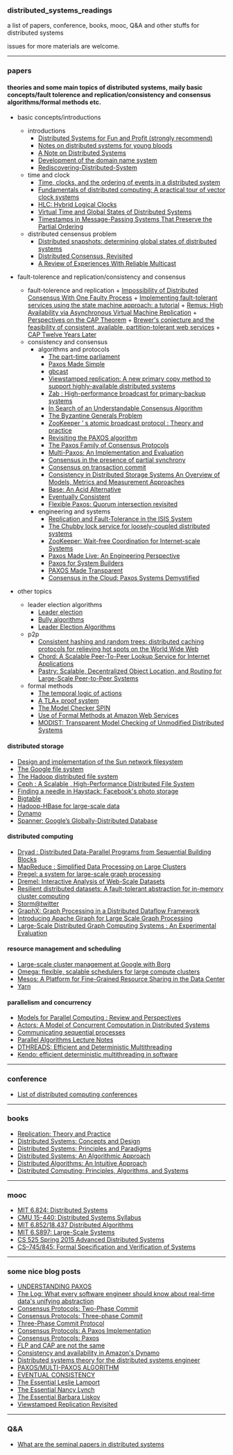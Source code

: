 ### distributed_systems_readings

a list of papers, conference, books, mooc, Q&A and other stuffs for distributed systems 

issues for more materials are welcome.


----

### papers

#### theories and some main topics of distributed systems, maily basic concepts/fault tolerence and replication/consistency and consensus algorithms/formal methods etc.

+ basic concepts/introductions 
    + introductions
        + [Distributed Systems for Fun and Profit (strongly recommend)](http://book.mixu.net/distsys/)
        + [Notes on distributed systems for young bloods](http://www.somethingsimilar.com/2013/01/14/notes-on-distributed-systems-for-young-bloods/)
        + [A Note on Distributed Systems](http://citeseerx.ist.psu.edu/viewdoc/download;jsessionid=46F21231EF8ACDE94840A6C96AED31BD?doi=10.1.1.41.7628&rep=rep1&type=pdf)
        + [Development of the domain name system](http://www.cs.cornell.edu/courses/cs615/2002fa/615/mockapetris.pdf)
        + [Rediscovering-Distributed-System](http://steve.vinoski.net/pdf/IC-Rediscovering-Distributed-Systems.pdf)
    + time and clock
        + [Time, clocks, and the ordering of events in a distributed system](http://research.microsoft.com/en-us/um/people/lamport/pubs/time-clocks.pdf)
        + [Fundamentals of distributed computing: A practical tour of vector clock systems](http://www.computer.org/csdl/mags/ds/2002/02/o2001.pdf)
        + [HLC: Hybrid Logical Clocks](http://www.cse.buffalo.edu/tech-reports/2014-04.pdf)
        + [Virtual Time and Global States of Distributed Systems](http://citeseerx.ist.psu.edu/viewdoc/download?doi=10.1.1.63.4399&rep=rep1&type=pdf)
        + [Timestamps in Message-Passing Systems That Preserve the Partial Ordering](http://zoo.cs.yale.edu/classes/cs426/2012/lab/bib/fidge88timestamps.pdf)
    + distributed censensus problem
        + [Distributed snapshots: determining global states of distributed systems](http://research.microsoft.com/en-us/um/people/lamport/pubs/chandy.pdf)
        + [Distributed Consensus, Revisited](https://infoscience.epfl.ch/record/89568/files/l-mainTC.pdf)
        + [A Review of Experiences With Reliable Multicast](https://ecommons.cornell.edu/bitstream/handle/1813/7380/99-1726.pdf;sequence=1)


+ fault-tolerence and replication/consistency and consensus
    + fault-tolerence and replication
          + [Impossibility of Distributed Consensus With One Faulty Process](https://groups.csail.mit.edu/tds/papers/Lynch/jacm85.pdf)
          + [Implementing fault-tolerant services using the state machine approach: a tutorial](https://www.cs.cornell.edu/fbs/publications/SMSurvey.pdf)
          + [Remus: High Availability via Asynchronous Virtual Machine Replication](http://nil.csail.mit.edu/6.824/2015/papers/remus.pdf)
          + [Perspectives on the CAP Theorem](http://groups.csail.mit.edu/tds/papers/Gilbert/Brewer2.pdf)
          + [Brewer's conjecture and the feasibility of consistent, available, partition-tolerant web services](http://citeseerx.ist.psu.edu/viewdoc/download?doi=10.1.1.20.1495&rep=rep1&type=pdf)
          + [CAP Twelve Years Later](http://www.infoq.com/articles/cap-twelve-years-later-how-the-rules-have-changed)
    + consistency and consensus
        + algorithms and protocols
            + [The part-time parliament](http://research.microsoft.com/en-us/um/people/lamport/pubs/lamport-paxos.pdf)
            + [Paxos Made Simple](http://research.microsoft.com/en-us/um/people/lamport/pubs/paxos-simple.pdf)
            + [gbcast](https://en.wikipedia.org/wiki/Gbcast)
            + [Viewstamped replication: A new primary copy method to support highly-available distributed systems](http://pmg.csail.mit.edu/papers/vr.pdf)
            + [Zab : High-performance broadcast for primary-backup systems](https://web.stanford.edu/class/cs347/reading/zab.pdf)
            + [In Search of an Understandable Consensus Algorithm](https://www.usenix.org/system/files/conference/atc14/atc14-paper-ongaro.pdf)
            + [The Byzantine Generals Problem](http://research.microsoft.com/en-us/um/people/lamport/pubs/byz.pdf)
            + [ZooKeeper ’ s atomic broadcast protocol : Theory and practice](http://www.tcs.hut.fi/Studies/T-79.5001/reports/2012-deSouzaMedeiros.pdf)
            + [Revisiting the PAXOS algorithm](http://research.microsoft.com/en-us/um/people/blampson/63a-RevisitingPaxos/63a-RevisitingPaxos.pdf)
            + [The Paxos Family of Consensus Protocols](http://www.fractalscape.org/files/paxos-family.pdf)
            + [Multi-Paxos: An Implementation and Evaluation](http://ftp.cs.washington.edu/tr/2009/09/UW-CSE-09-09-02.PDF)
            + [Consensus in the presence of partial synchrony](http://groups.csail.mit.edu/tds/papers/Lynch/jacm88.pdf)
            + [Consensus on transaction commit](http://research.microsoft.com/pubs/64636/tr-2003-96.pdf)
            + [Consistency in Distributed Storage Systems An Overview of Models, Metrics and Measurement Approaches](http://www.aifb.kit.edu/images/0/0e/Bermbach_netys2013.pdf)
            + [Base: An Acid Alternative](http://queue.acm.org/detail.cfm?id=1394128)
            + [Eventually Consistent](http://cs.brown.edu/courses/csci2950-u/papers/p40-vogels.pdf)
            + [Flexible Paxos: Quorum intersection revisited](https://arxiv.org/abs/1608.06696)
        + engineering and systems
            + [Replication and Fault-Tolerance in the ISIS System](http://www.cs.cornell.edu/home/rvr/sys/p79-birman.pdf)
            + [The Chubby lock service for loosely-coupled distributed systems](http://static.googleusercontent.com/media/research.google.com/zh-CN//archive/chubby-osdi06.pdf)
            + [ZooKeeper: Wait-free Coordination for Internet-scale Systems](https://www.usenix.org/legacy/events/atc10/tech/full_papers/Hunt.pdf)
            + [Paxos Made Live: An Engineering Perspective](http://static.googleusercontent.com/media/research.google.com/zh-CN//archive/paxos_made_live.pdf)
            + [Paxos for System Builders](http://www.cs.jhu.edu/~jak/docs/paxos_for_system_builders.pdf)
            + [PAXOS Made Transparent](http://sigops.org/sosp/sosp15/current/2015-Monterey/247-cui-online.pdf)
            + [Consensus in the Cloud: Paxos Systems Demystified](http://www.cse.buffalo.edu/tech-reports/2016-02.pdf)
    


+ other topics
    + leader election algorithms
        + [Leader election](https://en.wikipedia.org/wiki/Leader_election)
        + [Bully algorithms](https://en.wikipedia.org/wiki/Bully_algorithm)
        + [Leader Election Algorithms](http://download.springer.com/static/pdf/84/chp%253A10.1007%252F978-3-642-38123-2_4.pdf?originUrl=http%3A%2F%2Flink.springer.com%2Fchapter%2F10.1007%2F978-3-642-38123-2_4&token2=exp=1448987592~acl=%2Fstatic%2Fpdf%2F84%2Fchp%25253A10.1007%25252F978-3-642-38123-2_4.pdf%3ForiginUrl%3Dhttp%253A%252F%252Flink.springer.com%252Fchapter%252F10.1007%252F978-3-642-38123-2_4*~hmac=e83fdaf934be0307c70bbccbcd7be866a8384ae4f43dfb7996b772b5651640c1)
    + p2p
        + [Consistent hashing and random trees: distributed caching protocols for relieving hot spots on the World Wide Web](http://www.cs.princeton.edu/courses/archive/fall09/cos518/papers/chash.pdf)
        + [Chord: A Scalable Peer-To-Peer Lookup Service for Internet Applications](https://pdos.csail.mit.edu/papers/chord:sigcomm01/chord_sigcomm.pdf)
        + [Pastry: Scalable, Decentralized Object Location, and Routing for Large-Scale Peer-to-Peer Systems](http://www.freepastry.org/PAST/pastry.pdf)
    + formal methods 
        + [The temporal logic of actions](http://research.microsoft.com/pubs/64074/lamport-actions.pdf)
        + [A TLA+ proof system](http://www.researchgate.net/publication/220896380_A_TLA_proof_system)
        + [The Model Checker SPIN](http://spinroot.com/spin/Doc/ieee97.pdf)
        + [Use of Formal Methods at Amazon Web Services](http://research.microsoft.com/en-us/um/people/lamport/tla/formal-methods-amazon.pdf)
        + [MODIST: Transparent Model Checking of Unmodified Distributed Systems](https://www.usenix.org/legacy/events/nsdi09/tech/full_papers/yang/yang_html/)


#### distributed storage
+ [Design and implementation of the Sun network filesystem](http://web.stanford.edu/class/cs240/readings/nfs.pdf)
+ [The Google file system](http://static.googleusercontent.com/media/research.google.com/zh-CN//archive/gfs-sosp2003.pdf)
+ [The Hadoop distributed file system](http://zoo.cs.yale.edu/classes/cs422/2014fa/readings/papers/shvachko10hdfs.pdf) 
+ [Ceph : A Scalable , High-Performance Distributed File System](http://www.ssrc.ucsc.edu/Papers/weil-osdi06.pdf)
+ [Finding a needle in Haystack: Facebook's photo storage](https://www.usenix.org/legacy/event/osdi10/tech/full_papers/Beaver.pdf)
+ [Bigtable](http://static.googleusercontent.com/media/research.google.com/zh-CN//archive/bigtable-osdi06.pdf)
+ [Hadoop-HBase for large-scale data](http://ieeexplore.ieee.org/xpl/login.jsp?tp=&arnumber=6182030&url=http%3A%2F%2Fieeexplore.ieee.org%2Fiel5%2F6175418%2F6181892%2F06182030.pdf%3Farnumber%3D6182030)
+ [Dynamo](http://www.allthingsdistributed.com/files/amazon-dynamo-sosp2007.pdf)
+ [Spanner: Google’s Globally-Distributed Database](http://static.googleusercontent.com/media/research.google.com/zh-CN//archive/spanner-osdi2012.pdf)
   
    
#### distributed computing 
+ [Dryad : Distributed Data-Parallel Programs from Sequential Building Blocks](http://research.microsoft.com/pubs/63785/eurosys07.pdf)
+ [MapReduce : Simplified Data Processing on Large Clusters](http://static.googleusercontent.com/media/research.google.com/zh-CN//archive/mapreduce-osdi04.pdf)
+ [Pregel: a system for large-scale graph processing](https://kowshik.github.io/JPregel/pregel_paper.pdf)
+ [Dremel: Interactive Analysis of Web-Scale Datasets](http://static.googleusercontent.com/media/research.google.com/zh-CN//pubs/archive/36632.pdf)
+ [Resilient distributed datasets: A fault-tolerant abstraction for in-memory cluster computing](https://www.cs.berkeley.edu/~matei/papers/2012/nsdi_spark.pdf)
+ [Storm@twitter](https://cs.brown.edu/courses/cs227/papers/ss-storm.pdf)
+ [GraphX: Graph Processing in a Distributed Dataflow Framework](https://amplab.cs.berkeley.edu/wp-content/uploads/2014/09/graphx.pdf)
+ [Introducing Apache Giraph for Large Scale Graph Processing](http://researcher.ibm.com/researcher/files/us-heq/Large%20Scale%20Graph%20Processing%20with%20Apache%20Giraph.pdf)
+ [Large-Scale Distributed Graph Computing Systems : An Experimental Evaluation](http://www.vldb.org/pvldb/vol8/p281-lu.pdf)


#### resource management and scheduling
+ [Large-scale cluster management at Google with Borg](http://static.googleusercontent.com/media/research.google.com/zh-CN//pubs/archive/43438.pdf)
+ [Omega: flexible, scalable schedulers for large compute clusters](http://static.googleusercontent.com/media/research.google.com/zh-CN//pubs/archive/41684.pdf)
+ [Mesos: A Platform for Fine-Grained Resource Sharing in the Data Center](https://www.cs.berkeley.edu/~alig/papers/mesos.pdf)
+ [Yarn](https://hadoop.apache.org/docs/current/hadoop-yarn/hadoop-yarn-site/YARN.html)



#### parallelism and concurrency
+ [Models for Parallel Computing : Review and Perspectives](http://pv.fernuni-hagen.de/docs/a47-rev3a.pdf)
+ [Actors: A Model of Concurrent Computation in Distributed Systems](https://www.cypherpunks.to/erights/history/actors/AITR-844.pdf)
+ [Communicating sequential processes](http://spinroot.com/courses/summer/Papers/hoare_1978.pdf)
+ [Parallel Algorithms Lecture Notes](http://paloaltodata.com/images/bsp/parallel_algorithms_oxford_1997.pdf)
+ [DTHREADS: Efficient and Deterministic Multithreading](https://web.cs.umass.edu/publication/docs/2010/UM-CS-2010-063.pdf)
+ [Kendo: efficient deterministic multithreading in software](http://groups.csail.mit.edu/commit/papers/09/asplos073-olszewski.pdf)


----


### conference 
+ [List of distributed computing conferences](https://en.wikipedia.org/wiki/List_of_distributed_computing_conferences)


----


### books 
+ [Replication: Theory and Practice](http://www.amazon.com/Replication-Practice-Lecture-Computer-Theoretical/dp/3642112935/ref=sr_1_2?ie=UTF8&qid=1448714717&sr=8-2&keywords=replication)
+ [Distributed Systems: Concepts and Design](http://www.amazon.com/Distributed-Systems-Concepts-Design-5th/dp/0132143011/ref=sr_1_3?ie=UTF8&qid=1448714582&sr=8-3&keywords=distributed+systems)
+ [Distributed Systems: Principles and Paradigms](http://www.amazon.com/Distributed-Systems-Principles-Paradigms-2nd/dp/0132392275/ref=sr_1_5?ie=UTF8&qid=1448714582&sr=8-5&keywords=distributed+systems)
+ [Distributed Systems: An Algorithmic Approach](http://www.amazon.com/Distributed-Systems-Algorithmic-Approach-Information/dp/1466552972/ref=sr_1_9?ie=UTF8&qid=1448714582&sr=8-9&keywords=distributed+systems)
+ [Distributed Algorithms: An Intuitive Approach](http://www.amazon.com/Distributed-Algorithms-Intuitive-Wan-Fokkink/dp/0262026775/ref=sr_1_1?ie=UTF8&qid=1448714582&sr=8-1&keywords=distributed+systems)
+ [Distributed Computing: Principles, Algorithms, and Systems](https://www.cs.uic.edu/~ajayk/DCS-Book)



----


### mooc 
+ [MIT 6.824: Distributed Systems](http://nil.csail.mit.edu/6.824/2015/)
+ [CMU 15-440: Distributed Systems Syllabus](http://www.cs.cmu.edu/~dga/15-440/F12/syllabus.html)
+ [MIT 6.852/18.437  Distributed Algorithms](https://stellar.mit.edu/S/course/6/fa13/6.852/materials.html)
+ [MIT 6.S897: Large-Scale Systems](http://people.csail.mit.edu/matei/courses/2015/6.S897/)
+ [CS 525 Spring 2015 Advanced Distributed Systems](https://courses.engr.illinois.edu/cs525/sp2015/index.html)
+ [CS–745/845: Formal Specification and Verification of Systems](http://www.cs.unh.edu/~charpov/teaching-cs745_845.html)


----


### some nice blog posts 
+ [UNDERSTANDING PAXOS](https://understandingpaxos.wordpress.com/)
+ [The Log: What every software engineer should know about real-time data's unifying abstraction](https://engineering.linkedin.com/distributed-systems/log-what-every-software-engineer-should-know-about-real-time-datas-unifying)
+ [Consensus Protocols: Two-Phase Commit](http://the-paper-trail.org/blog/consensus-protocols-two-phase-commit/)
+ [Consensus Protocols: Three-phase Commit](http://the-paper-trail.org/blog/consensus-protocols-three-phase-commit/)
+ [Three-Phase Commit Protocol](http://courses.cs.vt.edu/~cs5204/fall00/distributedDBMS/sreenu/3pc.html)
+ [Consensus Protocols: A Paxos Implementation](http://the-paper-trail.org/blog/consensus-protocols-a-paxos-implementation/)
+ [Consensus Protocols: Paxos](http://the-paper-trail.org/blog/consensus-protocols-paxos/)
+ [FLP and CAP are not the same](http://the-paper-trail.org/blog/flp-and-cap-arent-the-same-thing/)
+ [Consistency and availability in Amazon's Dynamo](http://the-paper-trail.org/blog/consistency-and-availability-in-amazons-dynamo/)
+ [Distributed systems theory for the distributed systems engineer](http://the-paper-trail.org/blog/distributed-systems-theory-for-the-distributed-systems-engineer/)
+ [PAXOS/MULTI-PAXOS ALGORITHM](http://amberonrails.com/paxosmulti-paxos-algorithm/)
+ [EVENTUAL CONSISTENCY](http://amberonrails.com/eventual-consistency)
+ [The Essential Leslie Lamport](http://brooker.co.za/blog/2014/03/30/lamport-pub)
+ [The Essential Nancy Lynch](http://brooker.co.za/blog/2014/05/10/lynch-pub.html)
+ [The Essential Barbara Liskov](http://brooker.co.za/blog/2014/09/21/liskov-pub.html)
+ [Viewstamped Replication Revisited](http://blog.acolyer.org/2015/03/06/viewstamped-replication-revisited/)



----


### Q&A 
+ [What are the seminal papers in distributed systems](https://www.quora.com/What-are-the-seminal-papers-in-distributed-systems-Why)
